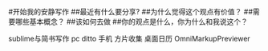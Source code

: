 #开始我的安静写作
##最近有什么要分享?
##为什么觉得这个观点有价值？
##需要哪些基本概念？
##该如何去做
##你的观点是什么，你为什么和我说这个？

sublime与简书写作 pc ditto 手机 方片收集
桌面日历
OmniMarkupPreviewer